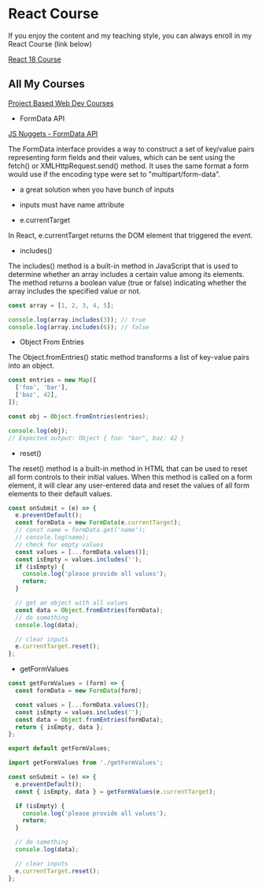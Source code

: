 # React Course

If you enjoy the content and my teaching style, you can always enroll in my React Course (link below)

[React 18 Course](https://www.udemy.com/course/react-tutorial-and-projects-course/?referralCode=FEE6A921AF07E2563CEF)

## All My Courses

[Project Based Web Dev Courses](https://www.johnsmilga.com/)

- FormData API

[JS Nuggets - FormData API](https://youtu.be/5-x4OUM-SP8)

The FormData interface provides a way to construct a set of key/value pairs representing form fields and their values, which can be sent using the fetch() or XMLHttpRequest.send() method. It uses the same format a form would use if the encoding type were set to "multipart/form-data".

- a great solution when you have bunch of inputs
- inputs must have name attribute

- e.currentTarget

In React, e.currentTarget returns the DOM element that triggered the event.

- includes()

The includes() method is a built-in method in JavaScript that is used to determine whether an array includes a certain value among its elements. The method returns a boolean value (true or false) indicating whether the array includes the specified value or not.

```js
const array = [1, 2, 3, 4, 5];

console.log(array.includes(3)); // true
console.log(array.includes(6)); // false
```

- Object From Entries

The Object.fromEntries() static method transforms a list of key-value pairs into an object.

```js
const entries = new Map([
  ['foo', 'bar'],
  ['baz', 42],
]);

const obj = Object.fromEntries(entries);

console.log(obj);
// Expected output: Object { foo: "bar", baz: 42 }
```

- reset()

The reset() method is a built-in method in HTML that can be used to reset all form controls to their initial values. When this method is called on a form element, it will clear any user-entered data and reset the values of all form elements to their default values.

```js
const onSubmit = (e) => {
  e.preventDefault();
  const formData = new FormData(e.currentTarget);
  // const name = formData.get('name');
  // console.log(name);
  // check for empty values
  const values = [...formData.values()];
  const isEmpty = values.includes('');
  if (isEmpty) {
    console.log('please provide all values');
    return;
  }

  // get an object with all values
  const data = Object.fromEntries(formData);
  // do something
  console.log(data);

  // clear inputs
  e.currentTarget.reset();
};
```

- getFormValues

```js
const getFormValues = (form) => {
  const formData = new FormData(form);

  const values = [...formData.values()];
  const isEmpty = values.includes('');
  const data = Object.fromEntries(formData);
  return { isEmpty, data };
};

export default getFormValues;
```

```js
import getFormValues from './getFormValues';

const onSubmit = (e) => {
  e.preventDefault();
  const { isEmpty, data } = getFormValues(e.currentTarget);

  if (isEmpty) {
    console.log('please provide all values');
    return;
  }

  // do something
  console.log(data);

  // clear inputs
  e.currentTarget.reset();
};
```
